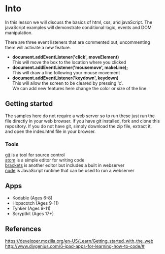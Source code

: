 # Into
In this lesson we will discuss the basics of html, css, and javaScript. The javaScript examples will demonstrate conditional logic, events and DOM manipulation.

There are three event listeners that are commented out, uncommenting them will activate a new feature.
* **document.addEventListener('click', moveElement)**   
  This will move the box to the location where you clicked
* **document.addEventListener('mousemove', makeLine);**  
  This will draw a line following your mouse movement
* **document.addEventListener('keydown', keydown)**  
  This will allow the screen to be cleared by pressing 'c'.   
  We can add new features here change the color or size of the line.

## Getting started
The samples here do not require a web server so to run these just run the file directly in your web browser.  If you have git installed, fork and clone this repository. If you do not have git, simply download the zip file, extract it, and open the index.html file in your browser.

### Tools
[git](https://git-scm.com/downloads) is a tool for source control   
[atom](https://atom.io/) is a simple editor for writing code  
[brackets](http://brackets.io/) is another editor but includes a built in webserver  
[node](https://nodejs.org/en/) is JavaScript runtime that can be used to run a webserver  


## Apps
* Kodable (Ages 6-8)
* Hopscotch (Ages 9-11)
* Tynker (Ages 9-11)
* Scryptkit (Ages 17+)


## References
https://developer.mozilla.org/en-US/Learn/Getting_started_with_the_web  
http://www.diygenius.com/6-ipad-apps-for-learning-how-to-code/#
